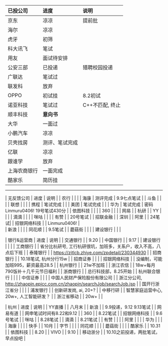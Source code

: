 | 已投公司 | 进度 | 说明 |
| :-----| :----- | :----- |
| 京东 | 凉凉 | 提前批 |
| 海尔 | 凉凉 |  |
| 虎牙 | 初筛 |  |
| 科大讯飞 | 笔试 |  |
|用友 | 面试待安排|  |
| 公安三部 | 已投递 | 猎聘校园投递 |
| 广联达 | 笔试过 |  |
| 联发科 | 放弃 |  |
| OPPO | 初试挂 | 8.2初试 |
| 诺亚科技 | 笔试过 | C++不匹配, 终止 |
| 顺丰科技 | **意向书** |  |
| 大华 | 一面过 |  |
| 小鹏汽车 | 凉凉 |  |
| 贝壳找房 | 测评、笔试完成 |  |
| 亿联 | 凉凉 |   |
| 跟谁学 | 放弃 |   |
| 上海农商银行 | 一面完成 |   |
| 酷家乐 | 简历挂 |  |

------------------------------
| 无反馈公司 | 进度 | 说明 |
| 农行 |  |  |
| 海康 | 测评完成 | 9.9七点笔试 |
| 斗鱼 |  |  |
| 联想 |  |  |
| 携程 | 笔试完成 |  |
| 美团 | 笔试完成 |  |
| 华为 | 笔试完成 | 密码Linmuru0406!  19号笔试430分 |
| 依图科技 |  |  |
| 360 |  |  |
| 网易 |  | 杭研 |
| YY |  |  |
| 滴滴 |  |  |
| 咪咕 |  |  |
| 有赞 |  | 20号笔试 |
| 招联金融 |  | 深圳 |
| 阿里 |  |  24笔试|
| 招银网络科技 |  | Linmuru0406!  |  
| 新浪 |  |  |
| 同花顺 |  | 9.5笔试 |
| 蘑菇街 |  |  |
| 建设银行 |  |  |



| 银行&运营商 | 进度 | 说明 |
| 交通银行 |  | 9.20 |
| 中国银行 |  | 9.17 |
| 建设银行 |  |      |
| 工商银行 |  |  省分比杭研号, 工行杭研很坑，加班多，关系户，收入不高，八点后下班 |
| 泰隆银行 |  | https://zjtlcb.zhiye.com/zpdetail/230344930 |
| 招商银行 |  | 10.18笔试, 杭州分行15w |
| 招商证券 |  |  |
| 招银网络科技 |  | 没编制，可能加班995，薪资最高28.5 |
| 杭州银行 |  |  21w不加班 |
| 浙江农信 |  | 18w+每月790饭补＋几千元节日福利 |
| 浙商银行 |  | 总行科技部，8.25开始 |
| 杭州联合银行 |  |  |
| 中信证券 |  |  |
| 中国人民财产保险股份有限公司 |  | 浙江分公司, http://zhaopin.epicc.com.cn/zhaopin/searchJob/searchJob.jsp |
| 国开行浙江省分 |  |  |
| 浦发银行 |  | 创新研发岗, ai, 20+? |
| 中移行研 |  | 智慧家庭运营中心, 20w+, 人工智能研发？ |
| 浙江省移动 |  | 20w+ |
| 


| 杭州 | 进度 | 说明 |
| YY直播 |  | 八月末 |
| 新浪 |  | 9.9投递，9.12  9.13笔试 |
| 网易有道 |  |  网申笔试时间有8.22和9.12 |
| 360 |  | 8.22笔试 |
| 招银网络科技 |  | 9.6号笔试 |
| 咪咕 |  | 8.28笔试 |
| 滴滴 |  | 8.21笔试 |
| 有赞 |  |  |
| 阿里 |  |  |
| 华为 |  |  |
| 海康 |  |  |
| 快手 |  | 10月 |
| 字节 |  |  |
| 同花顺 |  |  |
| 蘑菇街 |  |  |
| 酷家乐 |  | 10.31 |
| 依图科技 |  | 8.20 |
| VIVO |  | 9.10 |
| 移动浙分 |  | 10.10之前投递，两批笔试，早点投吧 |



